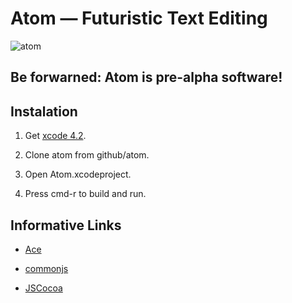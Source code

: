 # Atom — Futuristic Text Editing
![atom](http://www.gvsd.org/1891205613507883/lib/1891205613507883/atom_animated.gif)

## Be forwarned: Atom is pre-alpha software!

## Instalation

1. Get [xcode 4.2](http://itunes.apple.com/us/app/xcode/id448457090?mt=12).

2. Clone atom from github/atom.

3. Open Atom.xcodeproject.

4. Press cmd-r to build and run.

## Informative Links

* [Ace](https://github.com/ajaxorg/ace)

* [commonjs](http://wiki.commonjs.org)

* [JSCocoa](https://github.com/parmanoir/jscocoa/)
